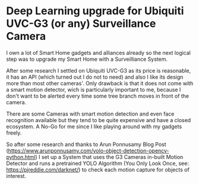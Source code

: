 # Deep Learning upgrade for Ubiquiti UVC-G3 (or any) Surveillance Camera

I own a lot of Smart Home gadgets and alliances already so the next logical step was to upgrade my Smart Home with a Surveilliance System.

After some research I settled on Ubiquiti UVC-G3 as its price is reasonable, it has an API (which turned out I do not to need) and also I like its design more than most other cameras'. Only drawback is that it does not come with a smart motion detector, wich is particularly important to me, because I don't want to be alerted every time some tree branch moves in front of the camera. 

There are some Cameras with smart motion detection and even face recognition available but they tend to be quite expensive and have a closed ecosystem. A No-Go for me since I like playing around with my gadgets freely.

So after some research and thanks to Arun Ponnusamy Blog Post (https://www.arunponnusamy.com/yolo-object-detection-opencv-python.html) I set up a System that uses the G3 Cameras in-built Motion Detector and runs a pretrained YOLO Algorithm (You Only Look Once, see: https://pjreddie.com/darknet/) to check each motion capture for objects of interest.
